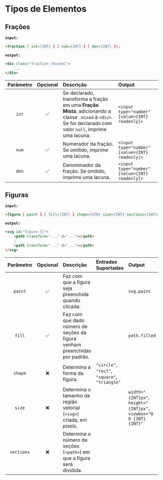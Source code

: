 # Tipos de Elementos
## Frações

**``input:``**

```html
<fraction [ int={INT} ] [ num={INT} ] [ den={INT} ]>;
```

**``output:``**

```html
<div class="fraction [mixed]">
    ...
</div>
```

| Parâmetro | Opcional | Descrição | Output |
| :---: | :---: | :--- | :--- |
| ``int`` | ✅ | Se declarado, transforma a fração em uma **Fração Mista**, adicionando a classe ``.mixed`` à ``<div>``. Se for declarado com valor ``null``, imprime uma lacuna. | ``<input type="number" [value={INT} readonly]>`` |
| ``num`` | ✅ | Numerador da fração. Se omitido, imprime uma lacuna. | ``<input type="number" [value={INT} readonly]>`` |
| ``den`` | ✅ | Denominador da fração. Se omitido, imprime uma lacuna. | ``<input type="number" [value={INT} readonly]>`` |


## Figuras

**``input:``**

```html
<figure [ paint ] [ fill={INT} ] shape={STR} size={INT} sections={INT}>
```

**``output:``**
```html
<svg id="figure-{}">
    <path transform="..." d="..."></path>
    ⋮
    <path transform="..." d="..."></path>
</svg>
```

| Parâmetro | Opcional | Descrição | Entradas Suportadas | Output |
| :---: | :---: | :--- | :--- | :--- |
| ``paint`` | ✅ | Faz com que a figura seja preenchida quando clicada. || ``svg.paint`` |
| ``fill`` | ✅ | Faz com que dado número de seções da figura venham preenchidas por padrão.|| ``path.filled`` |
| ``shape`` | ❌ | Determina a forma da figura. | ``"circle"``, ``"rect"``, ``"square"``, ``"triangle"`` |
| ``size`` | ❌ | Determina o tamanho da região vetorial (``<svg>``) criada, em *pixels*. || ``width="{INT}px"``, ``height="{INT}px"``, ``viewbox="0 0 {INT} {INT}"`` |
| ``sections`` | ❌ | Determina o número de seções (``<path>``) em que a figura será dividida. |